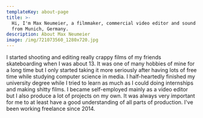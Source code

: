 ```yaml
---
templateKey: about-page
title: >-
  Hi, I'm Max Neumeier, a filmmaker, commercial video editor and sound designer
  from Munich, Germany.
description: About Max Neumeier
image: /img/721073560_1280x720.jpg
---
```

I started shooting and editing really crappy films of my friends skateboarding when I was about 13. It was one of many hobbies of mine for a long time but I only started taking it more seriously after having lots of free time while studying computer science in media. I half-heartedly finished my university degree while I tried to learn as much as I could doing internships and making shitty films. I became self-employed mainly as a video editor but I also produce a lot of projects on my own. It was always very important for me to at least have a good understanding of all parts of production. I've been working freelance since 2014.
